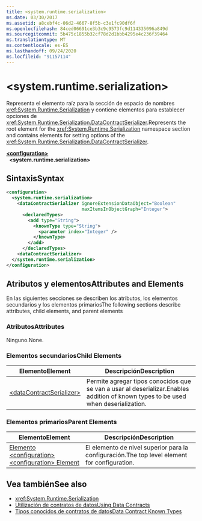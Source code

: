 ```yaml
---
title: <system.runtime.serialization>
ms.date: 03/30/2017
ms.assetid: a8cebf4c-06d2-4667-8f5b-c3e1fc90df6f
ms.openlocfilehash: 84ced06691ce3b3c9c9573fc9d114335096a849d
ms.sourcegitcommit: 5b475c1855b32cf78d2d1bbb4295e4c236f39464
ms.translationtype: MT
ms.contentlocale: es-ES
ms.lasthandoff: 09/24/2020
ms.locfileid: "91157114"
---
```

# \<system.runtime.serialization>

<span data-ttu-id="14291-102">Representa el elemento raíz para la sección de espacio de nombres <xref:System.Runtime.Serialization> y contiene elementos para establecer opciones de <xref:System.Runtime.Serialization.DataContractSerializer>.</span><span class="sxs-lookup"><span data-stu-id="14291-102">Represents the root element for the <xref:System.Runtime.Serialization> namespace section and contains elements for setting options of the <xref:System.Runtime.Serialization.DataContractSerializer>.</span></span>  

[**\<configuration>**](../configuration-element.md)\
&nbsp;&nbsp;**\<system.runtime.serialization>**  
  
## <a name="syntax"></a><span data-ttu-id="14291-103">Sintaxis</span><span class="sxs-lookup"><span data-stu-id="14291-103">Syntax</span></span>  
  
```xml  
<configuration>
  <system.runtime.serialization>
    <dataContractSerializer ignoreExtensionDataObject="Boolean"
                            maxItemsInObjectGraph="Integer">
      <declaredTypes>
        <add type="String">
          <knownType type="String">
            <parameter index="Integer" />
          </knownType>
        </add>
      </declaredTypes>
    <dataContractSerializer>
  </system.runtime.serialization>
</configuration>
```  
  
## <a name="attributes-and-elements"></a><span data-ttu-id="14291-104">Atributos y elementos</span><span class="sxs-lookup"><span data-stu-id="14291-104">Attributes and Elements</span></span>  

 <span data-ttu-id="14291-105">En las siguientes secciones se describen los atributos, los elementos secundarios y los elementos primarios</span><span class="sxs-lookup"><span data-stu-id="14291-105">The following sections describe attributes, child elements, and parent elements</span></span>  
  
### <a name="attributes"></a><span data-ttu-id="14291-106">Atributos</span><span class="sxs-lookup"><span data-stu-id="14291-106">Attributes</span></span>  

 <span data-ttu-id="14291-107">Ninguno.</span><span class="sxs-lookup"><span data-stu-id="14291-107">None.</span></span>  
  
### <a name="child-elements"></a><span data-ttu-id="14291-108">Elementos secundarios</span><span class="sxs-lookup"><span data-stu-id="14291-108">Child Elements</span></span>  
  
|<span data-ttu-id="14291-109">Elemento</span><span class="sxs-lookup"><span data-stu-id="14291-109">Element</span></span>|<span data-ttu-id="14291-110">Descripción</span><span class="sxs-lookup"><span data-stu-id="14291-110">Description</span></span>|  
|-------------|-----------------|  
|[\<dataContractSerializer>](datacontractserializer-of-system-runtime-serialization.md)|<span data-ttu-id="14291-111">Permite agregar tipos conocidos que se van a usar al deserializar.</span><span class="sxs-lookup"><span data-stu-id="14291-111">Enables addition of known types to be used when deserialization.</span></span>|  
  
### <a name="parent-elements"></a><span data-ttu-id="14291-112">Elementos primarios</span><span class="sxs-lookup"><span data-stu-id="14291-112">Parent Elements</span></span>  
  
|<span data-ttu-id="14291-113">Elemento</span><span class="sxs-lookup"><span data-stu-id="14291-113">Element</span></span>|<span data-ttu-id="14291-114">Descripción</span><span class="sxs-lookup"><span data-stu-id="14291-114">Description</span></span>|  
|-------------|-----------------|  
|[<span data-ttu-id="14291-115">Elemento \<configuration></span><span class="sxs-lookup"><span data-stu-id="14291-115">\<configuration> Element</span></span>](../configuration-element.md)|<span data-ttu-id="14291-116">El elemento de nivel superior para la configuración.</span><span class="sxs-lookup"><span data-stu-id="14291-116">The top level element for configuration.</span></span>|  
  
## <a name="see-also"></a><span data-ttu-id="14291-117">Vea también</span><span class="sxs-lookup"><span data-stu-id="14291-117">See also</span></span>

- <xref:System.Runtime.Serialization>
- [<span data-ttu-id="14291-118">Utilización de contratos de datos</span><span class="sxs-lookup"><span data-stu-id="14291-118">Using Data Contracts</span></span>](../../../wcf/feature-details/using-data-contracts.md)
- [<span data-ttu-id="14291-119">Tipos conocidos de contratos de datos</span><span class="sxs-lookup"><span data-stu-id="14291-119">Data Contract Known Types</span></span>](../../../wcf/feature-details/data-contract-known-types.md)
